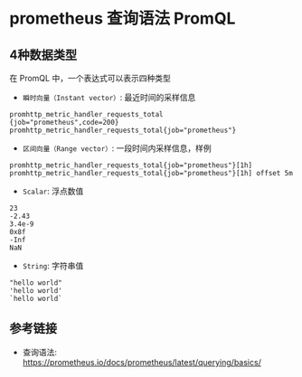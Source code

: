 # prometheus 查询语法 PromQL

## 4种数据类型

在 PromQL 中，一个表达式可以表示四种类型

- `瞬时向量（Instant vector）`: 最近时间的采样信息

```text
promhttp_metric_handler_requests_total
{job="prometheus",code=200}
promhttp_metric_handler_requests_total{job="prometheus"}
```

- `区间向量（Range vector）`: 一段时间内采样信息，样例

```text
promhttp_metric_handler_requests_total{job="prometheus"}[1h]
promhttp_metric_handler_requests_total{job="prometheus"}[1h] offset 5m
```

- `Scalar`: 浮点数值

```text
23
-2.43
3.4e-9
0x8f
-Inf
NaN
```

- `String`: 字符串值

```text
"hello world"
'hello world'
`hello world`
```

## 参考链接

- 查询语法: <https://prometheus.io/docs/prometheus/latest/querying/basics/>

